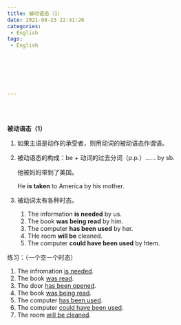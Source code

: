 ```yaml
---
title: 被动语态（1）
date: 2021-08-23 22:41:26
categories:
 - English
tags:
 - English







---
```


<br>
<br>



**被动语态（1）**

1. 如果主语是动作的承受者，则用动词的被动语态作谓语。

2. 被动语态的构成：be + 动词的过去分词（p.p.）…… by sb.

    他被妈妈带到了美国。

    He **is taken** to America by his mother.

3. 被动词太有各种时态。

    1. The information **is needed** by us.
    2. The book **was being read** by him.
    3. The computer **has been used** by her.
    4. THe room **will be** cleaned.
    5. The computer **could have been used** by htem.

 练习：（一个空一个时态）

 1. The infromation <u>is needed</u>.
 2. The book <u>was read</u>.
 3. The door <u>has been opened</u>.
 4. The book <u>was being read</u>.
 5. The computer <u>has been used</u>.
 6. The computer <u>could have been used</u>.
 7. The room <u>will be cleaned</u>.
